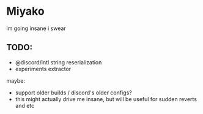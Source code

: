# Miyako

im going insane i swear

## TODO:

- @discord/intl string reserialization
- experiments extractor

maybe:

- support older builds / discord's older configs?
- this might actually drive me insane, but will be useful for sudden reverts and etc
